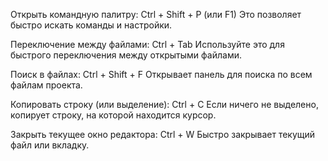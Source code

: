 Открыть командную палитру: Ctrl + Shift + P (или F1)
Это позволяет быстро искать команды и настройки.

Переключение между файлами: Ctrl + Tab
Используйте это для быстрого переключения между открытыми файлами.

Поиск в файлах: Ctrl + Shift + F
Открывает панель для поиска по всем файлам проекта.

Копировать строку (или выделение): Ctrl + C
Если ничего не выделено, копирует строку, на которой находится курсор.

Закрыть текущее окно редактора: Ctrl + W
Быстро закрывает текущий файл или вкладку.
